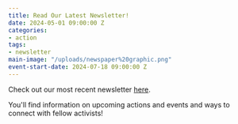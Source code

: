 ```yaml
---
title: Read Our Latest Newsletter!
date: 2024-05-01 09:00:00 Z
categories:
- action
tags:
- newsletter
main-image: "/uploads/newspaper%20graphic.png"
event-start-date: 2024-07-18 09:00:00 Z
---
```


Check out our most recent newsletter [here](https://mailchi.mp/e9a59f5cbb57/2024-07-18-indivisiblelab-newsletter-10344443).

You'll find information on upcoming actions and events and ways to connect with fellow activists! 